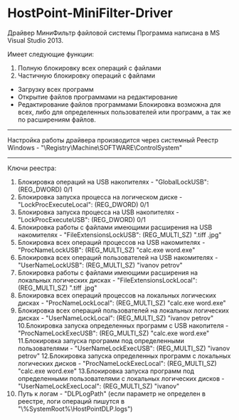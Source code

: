# HostPoint-MiniFilter-Driver
Драйвер МиниФильтр файловой системы
Программа написана в MS Visual Studio 2013.

Имеет следующие функции:
1. Полную блокировку всех операций с файлами
2. Частичную блокировку операций с файлами
- Загрузку всех программ
- Открытие файлов программами на редактирование
- Редактирование файлов программами
Блокировка возможна для всех, либо для определенных пользователей или программ, а так же по расширениям файлов.
________________________________________________________________________________________________________________________
Настройка работы драйвера производится через системный Реестр Windows - "\\Registry\\Machine\\SOFTWARE\\ControlSystem"
________________________________________________________________________________________________________________________
Ключи реестра:
1. Блокировка операций на USB накопителях - "GlobalLockUSB": (REG_DWORD) 0/1
2. Блокировка запуска процесса на логическом диске - "LockProcExecuteLocal": (REG_DWORD) 0/1
3. Блокировка запуска процесса на USB накопителях - "LockProcExecuteUSB": (REG_DWORD) 0/1
4. Блокировка работы с файлами имеющими расширения на USB накомителях - "FileExtensionsLockUSB": (REG_MULTI_SZ) ".tiff .jpg"
5. Блокировка всех операций процессов на USB накомителях - "ProcNameLockUSB": (REG_MULTI_SZ) "calc.exe word.exe"
6. Блокировка всех операций пользователей на USB накомителях - "UserNameLockUSB": (REG_MULTI_SZ) "ivanov petrov"
7. Блокировка работы с файлами имеющими расширения на локальных логических дисках - "FileExtensionsLockLocal": (REG_MULTI_SZ) ".tiff .jpg"
8. Блокировка всех операций процессов на локальных логических дисках - "ProcNameLockLocal": (REG_MULTI_SZ) "calc.exe word.exe"
9. Блокировка всех операций пользователей на локальных логических дисках - "UserNameLockLocal": (REG_MULTI_SZ) "ivanov petrov"
10.Блокировка запуска определенных программ с USB накопителя - "ProcNameLockExecUSB": (REG_MULTI_SZ) "calc.exe word.exe"
11.Блокировка запуска программ под определенными пользователями - "UserNameLockExecUSB": (REG_MULTI_SZ) "ivanov petrov"
12.Блокировка запуска определенных программ с локальных логических дисков - "ProcNameLockExecLocal": (REG_MULTI_SZ) "calc.exe word.exe"
13.Блокировка запуска программ под определенными пользователями с локальных логических дисков - "UserNameLockExecLocal": (REG_MULTI_SZ) "ivanov"
14. Путь к логам - "DLPLogPath" (если параметр не определен в реестре, логи операций пишутся в "\\%SystemRoot%\\HostPointDLP.logs")
